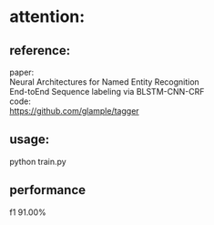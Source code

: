# attention:


## reference:<br />

   paper:<br />
           Neural Architectures for Named Entity Recognition<br />
           End-toEnd Sequence labeling via BLSTM-CNN-CRF<br />
   code:<br />
           https://github.com/glample/tagger<br />
## usage:
   python train.py<br />

## performance

   f1 91.00%
